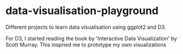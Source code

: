 data-visualisation-playground
=============================

Different projects to learn data visualisation using ggplot2 and D3. 



For D3, I started reading the book by 'Interactive Data Visualization' by Scott Murray. This inspried me to prototype my own visualizations
